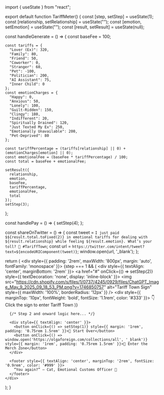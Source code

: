 import { useState } from "react";

export default function TariffMeter() {
  const [step, setStep] = useState(1);
  const [relationship, setRelationship] = useState("");
  const [emotion, setEmotion] = useState("");
  const [result, setResult] = useState(null);

  const handleGenerate = () => {
    const baseFee = 100;

    const tariffs = {
      "Lover (Ex)": 320,
      "Family": 80,
      "Friend": 50,
      "Coworker": 0,
      "Stranger": 60,
      "Pet": -100,
      "Politician": 200,
      "AI Assistant": 75,
      "Inner Child": 0
    };
    const emotionCharges = {
      "Happy": 0,
      "Anxious": 50,
      "Lonely": 100,
      "Guilt-Ridden": 150,
      "Clingy": 180,
      "Indifferent": 20,
      "Spiritually Drained": 120,
      "Just Texted My Ex": 250,
      "Emotionally Unavailable": 200,
      "Pet-Deprived": 80
    };

    const tariffPercentage = (tariffs[relationship] || 0) + (emotionCharges[emotion] || 0);
    const emotionalFee = (baseFee * tariffPercentage) / 100;
    const total = baseFee + emotionalFee;

    setResult({
      relationship,
      emotion,
      baseFee,
      tariffPercentage,
      emotionalFee,
      total
    });
    setStep(3);
  };

  const handlePay = () => {
    setStep(4);
  };

  const shareOnTwitter = () => {
    const tweet = `I just paid $${result.total.toFixed(2)} in emotional tariffs for dealing with ${result.relationship} while feeling ${result.emotion}. What’s your toll? 🧾 #TariffTown`;
    const url = `https://twitter.com/intent/tweet?text=${encodeURIComponent(tweet)}`;
    window.open(url, '_blank');
  };

  return (
    <div style={{ padding: '2rem', maxWidth: '800px', margin: 'auto', fontFamily: 'monospace' }}>
      {step === 1 && (
        <div style={{ textAlign: 'center', marginBottom: '2rem' }}>
          <a href="#" onClick={() => setStep(2)} style={{ textDecoration: 'none', display: 'inline-block' }}>
            <img
              src="https://cdn.shopify.com/s/files/1/0737/4245/0929/files/ChatGPT_Image_May_9_2025_09_18_53_PM.png?v=1746850757"
              alt="Tariff Town Sign"
              style={{ maxWidth: '100%', borderRadius: '12px' }}
            />
            <div style={{ marginTop: '10px', fontWeight: 'bold', fontSize: '1.1rem', color: '#333' }}>
              👇 Click the sign to enter Tariff Town
            </div>
          </a>
        </div>
      )}

      {/* Step 2 and onward logic here... */}

      <div style={{ textAlign: 'center' }}>
        <button onClick={() => setStep(1)} style={{ margin: '1rem', padding: '0.75rem 1.5rem' }}>🧾 Start Over</button>
        <button onClick={() => window.open('https://olgaforeign.com/collections/all', '_blank')} style={{ margin: '1rem', padding: '0.75rem 1.5rem' }}>🛒 Enter the Merch Zone</button>
      </div>

      <footer style={{ textAlign: 'center', marginTop: '2rem', fontSize: '0.9rem', color: '#999' }}>
        “You again?” — Cat, Emotional Customs Officer 🐾
      </footer>
    </div>
  );
}
